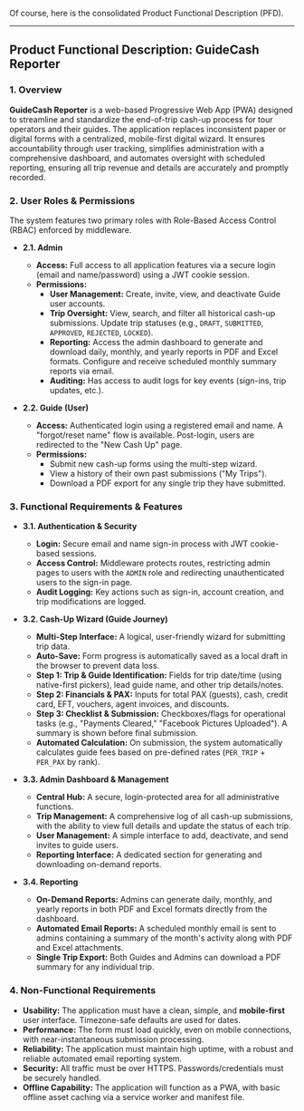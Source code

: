 Of course, here is the consolidated Product Functional Description (PFD).

***

## Product Functional Description: GuideCash Reporter

### **1. Overview**

**GuideCash Reporter** is a web-based Progressive Web App (PWA) designed to streamline and standardize the end-of-trip cash-up process for tour operators and their guides. The application replaces inconsistent paper or digital forms with a centralized, mobile-first digital wizard. It ensures accountability through user tracking, simplifies administration with a comprehensive dashboard, and automates oversight with scheduled reporting, ensuring all trip revenue and details are accurately and promptly recorded.

### **2. User Roles & Permissions**

The system features two primary roles with Role-Based Access Control (RBAC) enforced by middleware.

* **2.1. Admin**
    * **Access:** Full access to all application features via a secure login (email and name/password) using a JWT cookie session.
    * **Permissions:**
        * **User Management:** Create, invite, view, and deactivate Guide user accounts.
        * **Trip Oversight:** View, search, and filter all historical cash-up submissions. Update trip statuses (e.g., `DRAFT`, `SUBMITTED`, `APPROVED`, `REJECTED`, `LOCKED`).
        * **Reporting:** Access the admin dashboard to generate and download daily, monthly, and yearly reports in PDF and Excel formats. Configure and receive scheduled monthly summary reports via email.
        * **Auditing:** Has access to audit logs for key events (sign-ins, trip updates, etc.).

* **2.2. Guide (User)**
    * **Access:** Authenticated login using a registered email and name. A "forgot/reset name" flow is available. Post-login, users are redirected to the "New Cash Up" page.
    * **Permissions:**
        * Submit new cash-up forms using the multi-step wizard.
        * View a history of their own past submissions ("My Trips").
        * Download a PDF export for any single trip they have submitted.

### **3. Functional Requirements & Features**

* **3.1. Authentication & Security**
    * **Login:** Secure email and name sign-in process with JWT cookie-based sessions.
    * **Access Control:** Middleware protects routes, restricting admin pages to users with the `ADMIN` role and redirecting unauthenticated users to the sign-in page.
    * **Audit Logging:** Key actions such as sign-in, account creation, and trip modifications are logged.

* **3.2. Cash-Up Wizard (Guide Journey)**
    * **Multi-Step Interface:** A logical, user-friendly wizard for submitting trip data.
    * **Auto-Save:** Form progress is automatically saved as a local draft in the browser to prevent data loss.
    * **Step 1: Trip & Guide Identification:** Fields for trip date/time (using native-first pickers), lead guide name, and other trip details/notes.
    * **Step 2: Financials & PAX:** Inputs for total PAX (guests), cash, credit card, EFT, vouchers, agent invoices, and discounts.
    * **Step 3: Checklist & Submission:** Checkboxes/flags for operational tasks (e.g., "Payments Cleared," "Facebook Pictures Uploaded"). A summary is shown before final submission.
    * **Automated Calculation:** On submission, the system automatically calculates guide fees based on pre-defined rates (`PER_TRIP` + `PER_PAX` by rank).

* **3.3. Admin Dashboard & Management**
    * **Central Hub:** A secure, login-protected area for all administrative functions.
    * **Trip Management:** A comprehensive log of all cash-up submissions, with the ability to view full details and update the status of each trip.
    * **User Management:** A simple interface to add, deactivate, and send invites to guide users.
    * **Reporting Interface:** A dedicated section for generating and downloading on-demand reports.

* **3.4. Reporting**
    * **On-Demand Reports:** Admins can generate daily, monthly, and yearly reports in both PDF and Excel formats directly from the dashboard.
    * **Automated Email Reports:** A scheduled monthly email is sent to admins containing a summary of the month's activity along with PDF and Excel attachments.
    * **Single Trip Export:** Both Guides and Admins can download a PDF summary for any individual trip.

### **4. Non-Functional Requirements**

* **Usability:** The application must have a clean, simple, and **mobile-first** user interface. Timezone-safe defaults are used for dates.
* **Performance:** The form must load quickly, even on mobile connections, with near-instantaneous submission processing.
* **Reliability:** The application must maintain high uptime, with a robust and reliable automated email reporting system.
* **Security:** All traffic must be over HTTPS. Passwords/credentials must be securely handled.
* **Offline Capability:** The application will function as a PWA, with basic offline asset caching via a service worker and manifest file.